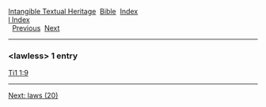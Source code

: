 [Intangible Textual Heritage](../../index)  [Bible](../index) 
[Index](index)   
[l Index](_l_)  
  [Previous](c06657)  [Next](c06659) 

------------------------------------------------------------------------

### &lt;lawless&gt; 1 entry

[Ti1 1:9](../kjv/ti1001.htm#009)  

------------------------------------------------------------------------

[Next: laws (20)](c06659)

